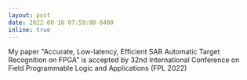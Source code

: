 ```yaml
---
layout: post
date: 2022-08-16 07:59:00-0400
inline: true
---
```


My paper "Accurate, Low-latency, Efficient SAR Automatic Target Recognition on FPGA" is accepted by 32nd International Conference on Field Programmable Logic and Applications (FPL 2022)
